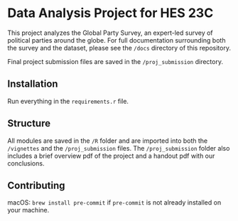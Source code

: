 # Data Analysis Project for HES 23C

This project analyzes the Global Party Survey, an expert-led survey of political parties around the globe. For full documentation surrounding both the survey and the dataset, please see the `/docs` directory of this repository.

Final project submission files are saved in the `/proj_submission` directory.

## Installation

Run everything in the `requirements.r` file.

## Structure

All modules are saved in the `/R` folder and are imported into both the `/vignettes` and the `/proj_submission` files. The `/proj_submission` folder also includes a brief overview pdf of the project and a handout pdf with our conclusions.

## Contributing

macOS: `brew install pre-commit` if `pre-commit` is not already installed on your machine.
